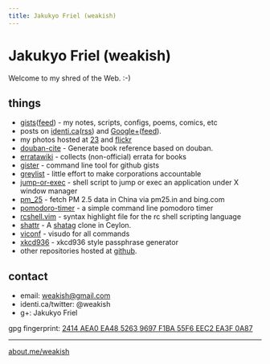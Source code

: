 ```yaml
---
title: Jakukyo Friel (weakish)
---
```


Jakukyo Friel (weakish)
=======================

Welcome to my shred of the Web. :-)

things
------

* [gists][]([feed][gist-feed]) - my notes, scripts, configs, poems, comics, etc
* posts on [identi.ca][]([rss][pump2rss]) and [Google+][gplus-posts]([feed][gplus-feed]).
* my photos hosted at [23][] and [flickr][]
* [douban-cite][] - Generate book reference based on douban.
* [erratawiki][] - collects (non-official) errata for books
* [gister][] - command line tool for github gists
* [greylist][] - little effort to make corporations accountable
* [jump-or-exec][] - shell script to jump or exec an application under X window manager
* [pm_25][] - fetch PM 2.5 data in China via pm25.in and bing.com
* [pomodoro-timer][] - a simple command line pomodoro timer
* [rcshell.vim][] - syntax highlight file for the rc shell scripting language
* [shattr][] - A [shatag][] clone in Ceylon.
* [viconf][] - visudo for all commands
* [xkcd936][] - xkcd936 style passphrase generator
* other repositories hosted at [github][].

[gists]: https://gist.github.com/weakish
[gist-feed]: https://gist.github.com/weakish.atom
[erratawiki]: https://github.com/weakish/errata/wiki
[greylist]: https://github.com/weakish/greylist/wiki
[gplus-posts]: https://plus.google.com/107331692444266690632/posts
[gplus-feed]: http://gplusrss.com/rss/feed/ea57ff853aa87c2f3078f17958b0fc3c4fa6748a9eeaf (powered by gplusrss)
[github]: https://github.com/weakish/
[23]: http://www.23hq.com/weakish/album/list/
[flickr]: http://www.flickr.com/photos/weakish/sets/
[identi.ca]: https://identi.ca/weakish/
[pump2rss]: https://pump2rss.com/feed/weakish@identi.ca.atom
[shattr]: https://weakish.github.io/shattr
[shatag]: https://bitbucket.org/maugier/shatag
[gister]: https://weakish.github.io/gister
[pomodoro-timer]: https://weakish.github.io/pomodoro-timer
[xkcd936]: https://weakish.github.io/xkcd936
[rcshell.vim]: http://www.vim.org/scripts/script.php?script_id=2880
[douban-cite]: https://weakish.github.io/douban-cite
[jump-or-exec]: https://weakish.github.io/jump-or-exec
[pm_25]: https://weakish.github.io/pm_25
[viconf]: https://weakish.github.io/viconf

contact
-------

* email: <weakish@gmail.com>
* identi.ca/twitter: @weakish
* g+: Jakukyo Friel

gpg fingerprint: [2414 AEA0 EA48 5263 9697  F1BA 55F6 EEC2 EA3F 0A87][gpg]

[gpg]: https://savannah.nongnu.org/people/viewgpg.php?user_id=65699

----

[about.me/weakish](https://about.me/weakish)
